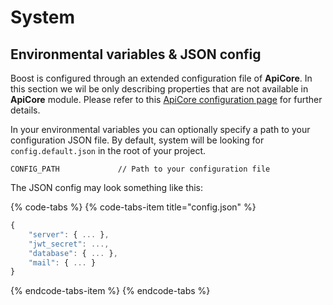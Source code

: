 # System

## Environmental variables & JSON config

Boost is configured through an extended configuration file of **ApiCore**. In this section we wil be only describing properties that are not available in **ApiCore** module. Please refer to this [ApiCore configuration page](../components/apicore/configuration-1.md) for further details.

In your environmental variables you can optionally specify a path to your configuration JSON file. By default, system will be looking for `config.default.json` in the root of your project.

```text
CONFIG_PATH             // Path to your configuration file
```

The JSON config may look something like this:

{% code-tabs %}
{% code-tabs-item title="config.json" %}
```javascript
{
	"server": { ... },
	"jwt_secret": ...,
	"database": { ... },
	"mail": { ... }
}
```
{% endcode-tabs-item %}
{% endcode-tabs %}




